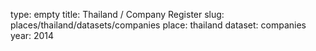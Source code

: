type: empty
title: Thailand / Company Register
slug: places/thailand/datasets/companies
place: thailand
dataset: companies
year: 2014
